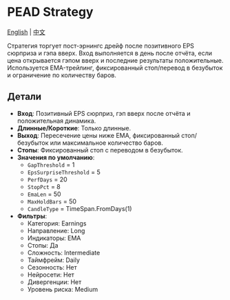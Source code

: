 # PEAD Strategy
[English](README.md) | [中文](README_cn.md)

Стратегия торгует пост-эрнингс дрейф после позитивного EPS сюрприза и гэпа вверх.
Вход выполняется в день после отчёта, если цена открывается гэпом вверх и последние результаты положительные.
Используется EMA-трейлинг, фиксированный стоп/перевод в безубыток и ограничение по количеству баров.

## Детали

- **Вход**: Позитивный EPS сюрприз, гэп вверх после отчёта и положительная динамика.
- **Длинные/Короткие**: Только длинные.
- **Выход**: Пересечение цены ниже EMA, фиксированный стоп/безубыток или максимальное количество баров.
- **Стопы**: Фиксированный стоп с переводом в безубыток.
- **Значения по умолчанию**:
  - `GapThreshold` = 1
  - `EpsSurpriseThreshold` = 5
  - `PerfDays` = 20
  - `StopPct` = 8
  - `EmaLen` = 50
  - `MaxHoldBars` = 50
  - `CandleType` = TimeSpan.FromDays(1)
- **Фильтры**:
  - Категория: Earnings
  - Направление: Long
  - Индикаторы: EMA
  - Стопы: Да
  - Сложность: Intermediate
  - Таймфрейм: Daily
  - Сезонность: Нет
  - Нейросети: Нет
  - Дивергенции: Нет
  - Уровень риска: Medium
